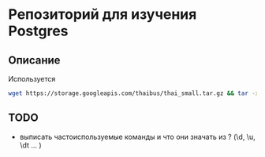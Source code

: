 # Репозиторий для изучения Postgres

## Описание

Используется 
```bash
wget https://storage.googleapis.com/thaibus/thai_small.tar.gz && tar -xf thai_small.tar.gz && psql < thai.sql
```

## TODO

- выписать частоиспользуемые команды и что они значать из \? (\d, \u, \dt ... )